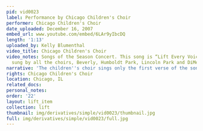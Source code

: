 ```yaml
---
pid: vid0023
label: Performance by Chicago Children's Choir
performer: Chicago Children's Choir
date_uploaded: December 16, 2007
embed_url: www.youtube.com/embed/6LAr9yIbcDQ
length: '1:13'
uploaded_by: Kelly Blumenthal
video_title: Chicago Children's Choir
video_notes: Songs of the Season Concert. This song is “Lift Every Voice and Sing”
  sung by all the choirs, Beverly, Humboldt Park, Lincoln Park and DiMension.
narrative: 'The children''s choir sings only the first verse of the song. '
rights: Chicago Children's Choir
location: Chicago, IL
related_docs: 
personal_notes: 
order: '22'
layout: lift_item
collection: lift
thumbnail: img/derivatives/simple/vid0023/thumbnail.jpg
full: img/derivatives/simple/vid0023/full.jpg
---
```

